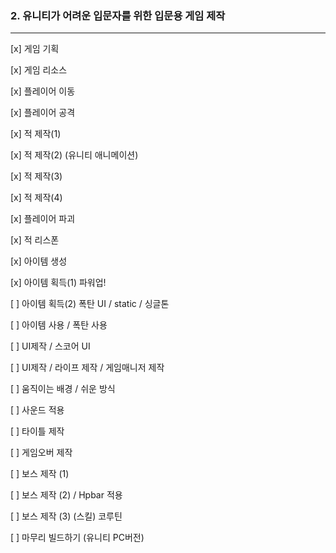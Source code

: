 ### 2. 유니티가 어려운 입문자를 위한 입문용 게임 제작

---

 [x] 게임 기획

 [x] 게임 리소스

 [x] 플레이어 이동

 [x] 플레이어 공격

 [x] 적 제작(1)

 [x] 적 제작(2) (유니티 애니메이션)

 [x] 적 제작(3)

 [x] 적 제작(4)

 [x] 플레이어 파괴

 [x] 적 리스폰

 [x] 아이템 생성

 [x] 아이템 획득(1) 파워업!

 [ ] 아이템 획득(2) 폭탄 UI / static / 싱글톤

 [ ] 아이템 사용 / 폭탄 사용

 [ ] UI제작 / 스코어 UI

 [ ] UI제작 / 라이프 제작 / 게임매니저 제작

 [ ] 움직이는 배경 / 쉬운 방식

 [ ] 사운드 적용

 [ ] 타이틀 제작

 [ ] 게임오버 제작

 [ ] 보스 제작 (1)

 [ ] 보스 제작 (2) / Hpbar 적용

 [ ] 보스 제작 (3) (스킬) 코루틴

 [ ] 마무리 빌드하기 (유니티 PC버전)
